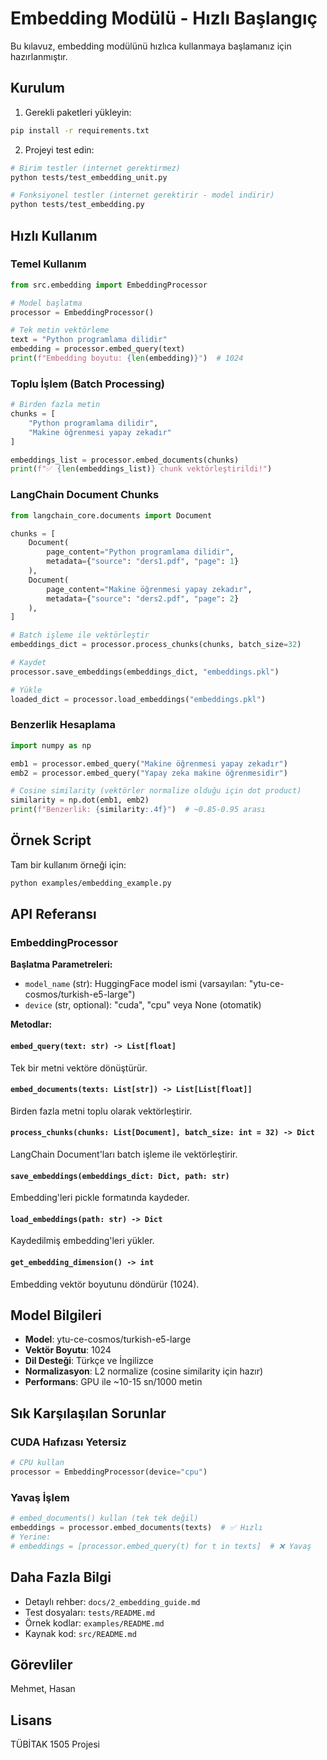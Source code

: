 # Embedding Modülü - Hızlı Başlangıç

Bu kılavuz, embedding modülünü hızlıca kullanmaya başlamanız için hazırlanmıştır.

## Kurulum

1. Gerekli paketleri yükleyin:
```bash
pip install -r requirements.txt
```

2. Projeyi test edin:
```bash
# Birim testler (internet gerektirmez)
python tests/test_embedding_unit.py

# Fonksiyonel testler (internet gerektirir - model indirir)
python tests/test_embedding.py
```

## Hızlı Kullanım

### Temel Kullanım

```python
from src.embedding import EmbeddingProcessor

# Model başlatma
processor = EmbeddingProcessor()

# Tek metin vektörleme
text = "Python programlama dilidir"
embedding = processor.embed_query(text)
print(f"Embedding boyutu: {len(embedding)}")  # 1024
```

### Toplu İşlem (Batch Processing)

```python
# Birden fazla metin
chunks = [
    "Python programlama dilidir",
    "Makine öğrenmesi yapay zekadır"
]

embeddings_list = processor.embed_documents(chunks)
print(f"✅ {len(embeddings_list)} chunk vektörleştirildi!")
```

### LangChain Document Chunks

```python
from langchain_core.documents import Document

chunks = [
    Document(
        page_content="Python programlama dilidir",
        metadata={"source": "ders1.pdf", "page": 1}
    ),
    Document(
        page_content="Makine öğrenmesi yapay zekadır",
        metadata={"source": "ders2.pdf", "page": 2}
    ),
]

# Batch işleme ile vektörleştir
embeddings_dict = processor.process_chunks(chunks, batch_size=32)

# Kaydet
processor.save_embeddings(embeddings_dict, "embeddings.pkl")

# Yükle
loaded_dict = processor.load_embeddings("embeddings.pkl")
```

### Benzerlik Hesaplama

```python
import numpy as np

emb1 = processor.embed_query("Makine öğrenmesi yapay zekadır")
emb2 = processor.embed_query("Yapay zeka makine öğrenmesidir")

# Cosine similarity (vektörler normalize olduğu için dot product)
similarity = np.dot(emb1, emb2)
print(f"Benzerlik: {similarity:.4f}")  # ~0.85-0.95 arası
```

## Örnek Script

Tam bir kullanım örneği için:
```bash
python examples/embedding_example.py
```

## API Referansı

### EmbeddingProcessor

**Başlatma Parametreleri:**
- `model_name` (str): HuggingFace model ismi (varsayılan: "ytu-ce-cosmos/turkish-e5-large")
- `device` (str, optional): "cuda", "cpu" veya None (otomatik)

**Metodlar:**

#### `embed_query(text: str) -> List[float]`
Tek bir metni vektöre dönüştürür.

#### `embed_documents(texts: List[str]) -> List[List[float]]`
Birden fazla metni toplu olarak vektörleştirir.

#### `process_chunks(chunks: List[Document], batch_size: int = 32) -> Dict`
LangChain Document'ları batch işleme ile vektörleştirir.

#### `save_embeddings(embeddings_dict: Dict, path: str)`
Embedding'leri pickle formatında kaydeder.

#### `load_embeddings(path: str) -> Dict`
Kaydedilmiş embedding'leri yükler.

#### `get_embedding_dimension() -> int`
Embedding vektör boyutunu döndürür (1024).

## Model Bilgileri

- **Model**: ytu-ce-cosmos/turkish-e5-large
- **Vektör Boyutu**: 1024
- **Dil Desteği**: Türkçe ve İngilizce
- **Normalizasyon**: L2 normalize (cosine similarity için hazır)
- **Performans**: GPU ile ~10-15 sn/1000 metin

## Sık Karşılaşılan Sorunlar

### CUDA Hafızası Yetersiz
```python
# CPU kullan
processor = EmbeddingProcessor(device="cpu")
```

### Yavaş İşlem
```python
# embed_documents() kullan (tek tek değil)
embeddings = processor.embed_documents(texts)  # ✅ Hızlı
# Yerine:
# embeddings = [processor.embed_query(t) for t in texts]  # ❌ Yavaş
```

## Daha Fazla Bilgi

- Detaylı rehber: `docs/2_embedding_guide.md`
- Test dosyaları: `tests/README.md`
- Örnek kodlar: `examples/README.md`
- Kaynak kod: `src/README.md`

## Görevliler

Mehmet, Hasan

## Lisans

TÜBİTAK 1505 Projesi
